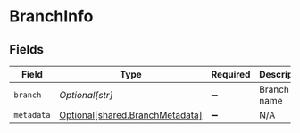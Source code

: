# BranchInfo


## Fields

| Field                                                                        | Type                                                                         | Required                                                                     | Description                                                                  |
| ---------------------------------------------------------------------------- | ---------------------------------------------------------------------------- | ---------------------------------------------------------------------------- | ---------------------------------------------------------------------------- |
| `branch`                                                                     | *Optional[str]*                                                              | :heavy_minus_sign:                                                           | Branch name                                                                  |
| `metadata`                                                                   | [Optional[shared.BranchMetadata]](undefined/models/shared/branchmetadata.md) | :heavy_minus_sign:                                                           | N/A                                                                          |